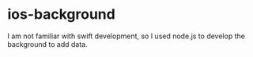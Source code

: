 # ios-background
I am not familiar with swift development, so I used node.js to develop the background to add data.
